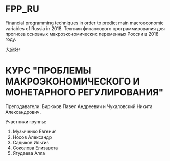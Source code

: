 # FPP_RU
Financial programming techniques in order to predict main macroeconomic variables of Russia in 2018. 
Техники финансового программирования для прогноза основных макроэкономических переменных России в 2018 году. 

大家好! 

# КУРС "ПРОБЛЕМЫ МАКРОЭКОНОМИЧЕСКОГО И МОНЕТАРНОГО РЕГУЛИРОВАНИЯ"

Преподаватели: Бирюков Павел Андреевич и Чукаловский Никита Александрович.

Участники группы:
1. Музыченко Евгения
2. Носов Александр
3. Садыков Ильгиз
4. Соколова Елизавета
5. Ягудаева Алла


